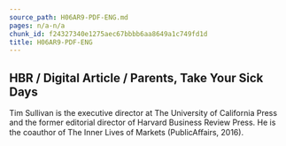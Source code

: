 ```yaml
---
source_path: H06AR9-PDF-ENG.md
pages: n/a-n/a
chunk_id: f24327340e1275aec67bbbb6aa8649a1c749fd1d
title: H06AR9-PDF-ENG
---
```

## HBR / Digital Article / Parents, Take Your Sick Days

Tim Sullivan is the executive director at The University of California Press and the former editorial director of Harvard Business Review Press. He is the coauthor of The Inner Lives of Markets (PublicAﬀairs, 2016).
